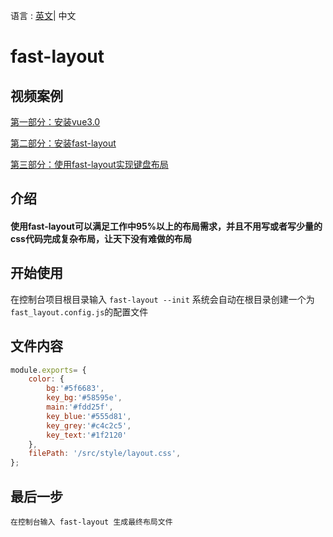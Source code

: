 语言 : [英文](./README.md)| 中文
# fast-layout
## 视频案例
[第一部分：安装vue3.0](https://www.bilibili.com/video/BV1rh411b7Lq?share_source=copy_web)

[第二部分：安装fast-layout](https://www.bilibili.com/video/BV1rh411b7Lq?share_source=copy_web)

[第三部分：使用fast-layout实现键盘布局](https://www.bilibili.com/video/BV1rh411b7Lq?share_source=copy_web)
## 介绍
#### 使用fast-layout可以满足工作中95%以上的布局需求，并且不用写或者写少量的css代码完成复杂布局，让天下没有难做的布局
## 开始使用
在控制台项目根目录输入 `fast-layout --init` 系统会自动在根目录创建一个为`fast_layout.config.js`的配置文件
## 文件内容
```js
module.exports= {
    color: {
        bg:'#5f6683',
        key_bg:'#58595e',
        main:'#fdd25f',
        key_blue:'#555d81',
        key_grey:'#c4c2c5',
        key_text:'#1f2120'
    },
    filePath: '/src/style/layout.css',
};
```
## 最后一步
`在控制台输入 fast-layout 生成最终布局文件`
